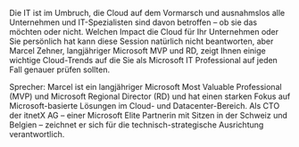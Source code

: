 Die IT ist im Umbruch, die Cloud auf dem Vormarsch und ausnahmslos alle Unternehmen und IT-Spezialisten sind davon betroffen – ob sie das möchten oder nicht. Welchen Impact die Cloud für Ihr Unternehmen oder Sie persönlich hat kann diese Session natürlich nicht beantworten, aber Marcel Zehner, langjähriger Microsoft MVP und RD, zeigt Ihnen einige wichtige Cloud-Trends auf die Sie als Microsoft IT Professional auf jeden Fall genauer prüfen sollten.

Sprecher: 
Marcel ist ein langjähriger Microsoft Most Valuable Professional (MVP) und Microsoft Regional Director (RD) und hat einen starken Fokus auf Microsoft-basierte Lösungen im Cloud- und Datacenter-Bereich. Als CTO der itnetX AG – einer Microsoft Elite Partnerin mit Sitzen in der Schweiz und Belgien – zeichnet er sich für die technisch-strategische Ausrichtung verantwortlich. 
